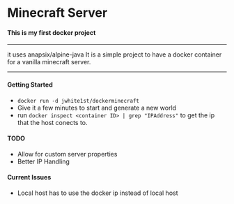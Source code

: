 # Minecraft Server
#### This is my first docker project

---
it uses anapsix/alpine-java
It is a simple project to have a docker container for a vanilla minecraft server.

---
#### Getting Started
- `docker run -d jwhite1st/dockerminecraft`
- Give it a few minutes to start and generate a new world
- run `docker inspect <container ID> | grep "IPAddress"` to get the ip that the host conects to.


#### TODO
 - Allow for custom server properties
 - Better IP Handling

#### Current Issues
- Local host has to use the docker ip instead of local host

